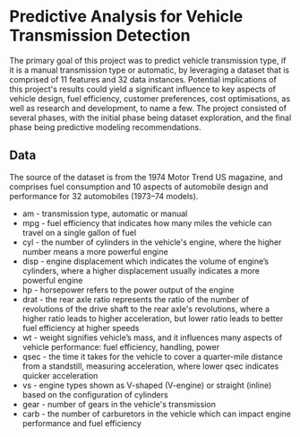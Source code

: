 # Predictive Analysis for Vehicle Transmission Detection

The primary goal of this project was to predict vehicle transmission type, if it is a manual transmission type
or automatic, by leveraging a dataset that is comprised of 11 features and 32 data instances. Potential
implications of this project's results could yield a significant influence to key aspects of vehicle design, fuel
efficiency, customer preferences, cost optimisations, as well as research and development, to name a few.
The project consisted of several phases, with the initial phase being dataset exploration, and the final phase
being predictive modeling recommendations.

## Data

The source of the dataset is from the 1974 Motor Trend US magazine, and comprises fuel consumption and
10 aspects of automobile design and performance for 32 automobiles (1973–74 models).

- am - transmission type, automatic or manual
- mpg - fuel efficiency that indicates how many miles the vehicle can travel on a single gallon of fuel
- cyl - the number of cylinders in the vehicle's engine, where the higher number means a more
powerful engine
- disp - engine displacement which indicates the volume of engine’s cylinders, where a higher
displacement usually indicates a more powerful engine
- hp - horsepower refers to the power output of the engine
- drat - the rear axle ratio represents the ratio of the number of revolutions of the drive shaft to the
rear axle's revolutions, where a higher ratio leads to higher acceleration, but lower ratio leads to
better fuel efficiency at higher speeds
- wt - weight signifies vehicle’s mass, and it influences many aspects of vehicle performance: fuel
efficiency, handling, power
- qsec - the time it takes for the vehicle to cover a quarter-mile distance from a standstill, measuring
acceleration, where lower qsec indicates quicker acceleration
- vs - engine types shown as V-shaped (V-engine) or straight (inline) based on the configuration of
cylinders
- gear - number of gears in the vehicle's transmission
- carb - the number of carburetors in the vehicle which can impact engine performance and fuel
efficiency
